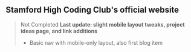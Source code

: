 ## Stamford High Coding Club's official website
> Not Completed
> **Last update: slight mobile layout tweaks, project ideas page, and link additions**
> - Basic nav with mobile-only layout, also first blog item
<!--
**stamfordhighcoding/stamfordhighcoding** is a ✨ _special_ ✨ repository because its `README.md` (this file) appears on your GitHub profile.

Here are some ideas to get you started:

- 🔭 I’m currently working on ...
- 🌱 I’m currently learning ...
- 👯 I’m looking to collaborate on ...
- 🤔 I’m looking for help with ...
- 💬 Ask me about ...
- 📫 How to reach me: ...
- 😄 Pronouns: ...
- ⚡ Fun fact: ...
-->
